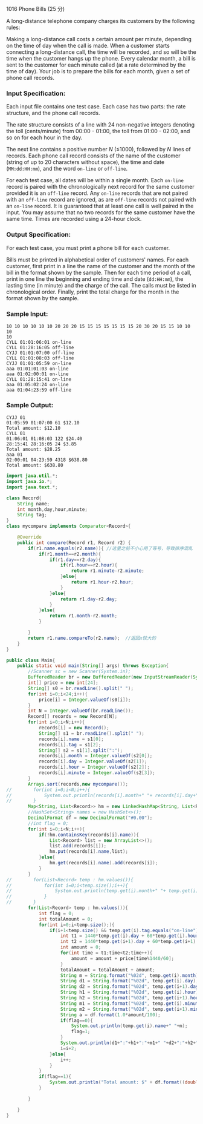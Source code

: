 1016 Phone Bills (25 分)

A long-distance telephone company charges its customers by the following rules:

Making a long-distance call costs a certain amount per minute, depending on the time of day when the call is made. When a customer starts connecting a long-distance call, the time will be recorded, and so will be the time when the customer hangs up the phone. Every calendar month, a bill is sent to the customer for each minute called (at a rate determined by the time of day). Your job is to prepare the bills for each month, given a set of phone call records.

### Input Specification:

Each input file contains one test case. Each case has two parts: the rate structure, and the phone call records.

The rate structure consists of a line with 24 non-negative integers denoting the toll (cents/minute) from 00:00 - 01:00, the toll from 01:00 - 02:00, and so on for each hour in the day.

The next line contains a positive number *N* (≤1000), followed by *N* lines of records. Each phone call record consists of the name of the customer (string of up to 20 characters without space), the time and date (`MM:dd:HH:mm`), and the word `on-line` or `off-line`.

For each test case, all dates will be within a single month. Each `on-line` record is paired with the chronologically next record for the same customer provided it is an `off-line` record. Any `on-line` records that are not paired with an `off-line` record are ignored, as are `off-line` records not paired with an `on-line` record. It is guaranteed that at least one call is well paired in the input. You may assume that no two records for the same customer have the same time. Times are recorded using a 24-hour clock.

### Output Specification:

For each test case, you must print a phone bill for each customer.

Bills must be printed in alphabetical order of customers' names. For each customer, first print in a line the name of the customer and the month of the bill in the format shown by the sample. Then for each time period of a call, print in one line the beginning and ending time and date (`dd:HH:mm`), the lasting time (in minute) and the charge of the call. The calls must be listed in chronological order. Finally, print the total charge for the month in the format shown by the sample.

### Sample Input:

```in
10 10 10 10 10 10 20 20 20 15 15 15 15 15 15 15 20 30 20 15 15 10 10 10
10
CYLL 01:01:06:01 on-line
CYLL 01:28:16:05 off-line
CYJJ 01:01:07:00 off-line
CYLL 01:01:08:03 off-line
CYJJ 01:01:05:59 on-line
aaa 01:01:01:03 on-line
aaa 01:02:00:01 on-line
CYLL 01:28:15:41 on-line
aaa 01:05:02:24 on-line
aaa 01:04:23:59 off-line
```

### Sample Output:

```out
CYJJ 01
01:05:59 01:07:00 61 $12.10
Total amount: $12.10
CYLL 01
01:06:01 01:08:03 122 $24.40
28:15:41 28:16:05 24 $3.85
Total amount: $28.25
aaa 01
02:00:01 04:23:59 4318 $638.80
Total amount: $638.80
```

 

```java
import java.util.*;
import java.io.*;
import java.text.*;

class Record{
    String name;
    int month,day,hour,minute;
    String tag;
}
class mycompare implements Comparator<Record>{

    @Override
    public int compare(Record r1, Record r2) {
        if(r1.name.equals(r2.name)){ //这里之前不小心用了等号，导致排序混乱
            if(r1.month==r2.month){
                if(r1.day==r2.day){
                    if(r1.hour==r2.hour){
                        return r1.minute-r2.minute;
                    }else{
                        return r1.hour-r2.hour;
                    }
                }else{
                    return r1.day-r2.day;
                }
            }else{
                return r1.month-r2.month;
            }

        }
        return r1.name.compareTo(r2.name);	//返回x较大的
    }
}

public class Main{
    public static void main(String[] args) throws Exception{
        //Scanner sc = new Scanner(System.in);
        BufferedReader br = new BufferedReader(new InputStreamReader(System.in));
        int[] price = new int[24];
        String[] s0 = br.readLine().split(" ");
        for(int i=0;i<24;i++){
            price[i] = Integer.valueOf(s0[i]);
        }
        int N = Integer.valueOf(br.readLine());
        Record[] records = new Record[N];
        for(int i=0;i<N;i++){
            records[i] = new Record();
            String[] s1 = br.readLine().split(" ");
            records[i].name = s1[0];
            records[i].tag = s1[2];
            String[] s2 = s1[1].split(":");
            records[i].month = Integer.valueOf(s2[0]);
            records[i].day = Integer.valueOf(s2[1]);
            records[i].hour = Integer.valueOf(s2[2]);
            records[i].minute = Integer.valueOf(s2[3]);
        }
        Arrays.sort(records,new mycompare());
//        for(int i=0;i<N;i++){
//            System.out.println(records[i].month+" "+ records[i].day+" " + records[i].hour+" " + records[i].minute + " " + records[i].tag);
//        }
        Map<String, List<Record>> hm = new LinkedHashMap<String, List<Record>>();
        //HashSet<String> names = new HashSet<>();
        DecimalFormat df = new DecimalFormat("#0.00");
        //int flag = 0;
        for(int i=0;i<N;i++){
            if(!hm.containsKey(records[i].name)){
                List<Record> list = new ArrayList<>();
                list.add(records[i]);
                hm.put(records[i].name,list);
            }else{
                hm.get(records[i].name).add(records[i]);
            }
        }
//        for(List<Record> temp : hm.values()){
//            for(int i=0;i<temp.size();i++){
//                System.out.println(temp.get(i).month+" "+ temp.get(i).day+" " + temp.get(i).hour+" " + temp.get(i).minute + " " + temp.get(i).tag);
//            }
//        }
        for(List<Record> temp : hm.values()){
            int flag = 0;
            int totalAmount = 0;
            for(int i=0;i<temp.size();){
                if(i+1<temp.size() && temp.get(i).tag.equals("on-line") && temp.get(i+1).tag.equals("off-line")){
                    int t1 = 1440*temp.get(i).day + 60*temp.get(i).hour + temp.get(i).minute;
                    int t2 = 1440*temp.get(i+1).day + 60*temp.get(i+1).hour + temp.get(i+1).minute;
                    int amount = 0;
                    for(int time = t1;time<t2;time++){
                        amount = amount + price[time%1440/60];
                    }
                    totalAmount = totalAmount + amount;
                    String m = String.format("%02d", temp.get(i).month);
                    String d1 = String.format("%02d", temp.get(i).day);
                    String d2 = String.format("%02d", temp.get(i+1).day);
                    String h1 = String.format("%02d", temp.get(i).hour);
                    String h2 = String.format("%02d", temp.get(i+1).hour);
                    String m1 = String.format("%02d", temp.get(i).minute);
                    String m2 = String.format("%02d", temp.get(i+1).minute);
                    String a = df.format(1.0*amount/100);
                    if(flag==0){
                        System.out.println(temp.get(i).name+" "+m);
                        flag=1;
                    }
                    System.out.println(d1+":"+h1+":"+m1+" "+d2+":"+h2+":"+m2+" "+String.valueOf(t2-t1)+" $"+a);
                    i=i+2;
                }else{
                    i++;
                }
            }
            if(flag==1){
                System.out.println("Total amount: $" + df.format((double)totalAmount/100.0));
            }

        }

    }
}
```

